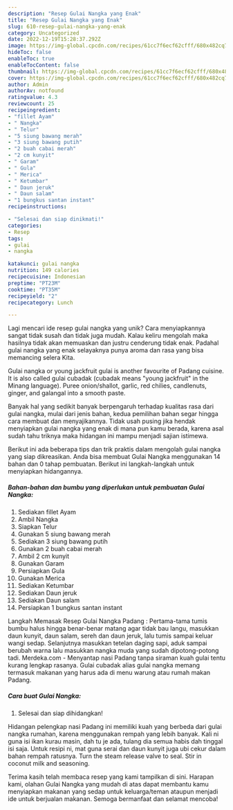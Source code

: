 ```yaml
---
description: "Resep Gulai Nangka yang Enak"
title: "Resep Gulai Nangka yang Enak"
slug: 610-resep-gulai-nangka-yang-enak
category: Uncategorized
date: 2022-12-19T15:28:37.292Z
image: https://img-global.cpcdn.com/recipes/61cc7f6ecf62cfff/680x482cq70/gulai-nangka-foto-resep-utama.jpg
hideToc: false
enableToc: true
enableTocContent: false
thumbnail: https://img-global.cpcdn.com/recipes/61cc7f6ecf62cfff/680x482cq70/gulai-nangka-foto-resep-utama.jpg
cover: https://img-global.cpcdn.com/recipes/61cc7f6ecf62cfff/680x482cq70/gulai-nangka-foto-resep-utama.jpg
author: Admin
authorAv: notfound
ratingvalue: 4.3
reviewcount: 25
recipeingredient:
- "fillet Ayam"
- " Nangka"
- " Telur"
- "5 siung bawang merah"
- "3 siung bawang putih"
- "2 buah cabai merah"
- "2 cm kunyit"
- " Garam"
- " Gula"
- " Merica"
- " Ketumbar"
- " Daun jeruk"
- " Daun salam"
- "1 bungkus santan instant"
recipeinstructions:

- "Selesai dan siap dinikmati!"
categories:
- Resep
tags:
- gulai
- nangka

katakunci: gulai nangka 
nutrition: 149 calories
recipecuisine: Indonesian
preptime: "PT23M"
cooktime: "PT35M"
recipeyield: "2"
recipecategory: Lunch

---
```





Lagi mencari ide resep gulai nangka yang unik? Cara menyiapkannya sangat tidak susah dan tidak juga mudah. Kalau keliru mengolah maka hasilnya tidak akan memuaskan dan justru cenderung tidak enak. Padahal gulai nangka yang enak selayaknya punya aroma dan rasa yang bisa memancing selera Kita.





Gulai nangka or young jackfruit gulai is another favourite of Padang cuisine. It is also called gulai cubadak (cubadak means &#34;young jackfruit&#34; in the Minang language). Puree onion/shallot, garlic, red chilies, candlenuts, ginger, and galangal into a smooth paste.

Banyak hal yang sedikit banyak berpengaruh terhadap kualitas rasa dari gulai nangka, mulai dari jenis bahan, kedua pemilihan bahan segar hingga cara membuat dan menyajikannya. Tidak usah pusing jika hendak menyiapkan gulai nangka yang enak di mana pun kamu berada, karena asal sudah tahu triknya maka hidangan ini mampu menjadi sajian istimewa.






Berikut ini ada beberapa tips dan trik praktis dalam mengolah gulai nangka yang siap dikreasikan. Anda bisa membuat Gulai Nangka menggunakan 14 bahan dan 0 tahap pembuatan. Berikut ini langkah-langkah untuk menyiapkan hidangannya.

<!--inarticleads1-->

##### Bahan-bahan dan bumbu yang diperlukan untuk pembuatan Gulai Nangka:

1. Sediakan fillet Ayam
1. Ambil  Nangka
1. Siapkan  Telur
1. Gunakan 5 siung bawang merah
1. Sediakan 3 siung bawang putih
1. Gunakan 2 buah cabai merah
1. Ambil 2 cm kunyit
1. Gunakan  Garam
1. Persiapkan  Gula
1. Gunakan  Merica
1. Sediakan  Ketumbar
1. Sediakan  Daun jeruk
1. Sediakan  Daun salam
1. Persiapkan 1 bungkus santan instant


Langkah Memasak Resep Gulai Nangka Padang : Pertama-tama tumis bumbu halus hingga benar-benar matang agar tidak bau langu, masukkan daun kunyit, daun salam, sereh dan daun jeruk, lalu tumis sampai keluar wangi sedap. Selanjutnya masukkan tetelan daging sapi, aduk sampai berubah warna lalu masukkan nangka muda yang sudah dipotong-potong tadi. Merdeka.com - Menyantap nasi Padang tanpa siraman kuah gulai tentu kurang lengkap rasanya. Gulai cubadak alias gulai nangka memang termasuk makanan yang harus ada di menu warung atau rumah makan Padang. 

<!--inarticleads2-->

##### Cara buat Gulai Nangka:


1. Selesai dan siap dihidangkan!

Hidangan pelengkap nasi Padang ini memiliki kuah yang berbeda dari gulai nangka rumahan, karena menggunakan rempah yang lebih banyak. Kali ni guna isi ikan kurau masin, dah tu je ada, tulang dia semua habis dah tinggal isi saja. Untuk resipi ni, mat guna serai dan daun kunyit juga ubi cekur dalam bahan rempah ratusnya. Turn the steam release valve to seal. Stir in coconut milk and seasoning. 

Terima kasih telah membaca resep yang kami tampilkan di sini. Harapan kami, olahan Gulai Nangka yang mudah di atas dapat membantu kamu menyiapkan makanan yang sedap untuk keluarga/teman ataupun menjadi ide untuk berjualan makanan. Semoga bermanfaat dan selamat mencoba!
